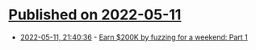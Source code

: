 # [Published on 2022-05-11](index.md)

* [2022-05-11, 21:40:36](https://news.ycombinator.com/item?id=31346190) - [Earn $200K by fuzzing for a weekend: Part 1](https://secret.club/2022/05/11/fuzzing-solana.html)
